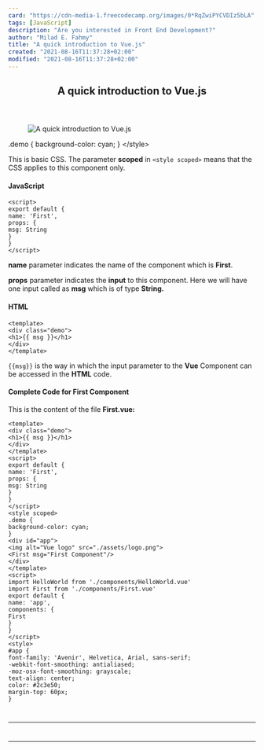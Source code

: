 ```yaml
---
card: "https://cdn-media-1.freecodecamp.org/images/0*RqZwiPYCVDIz5bLA"
tags: [JavaScript]
description: "Are you interested in Front End Development?"
author: "Milad E. Fahmy"
title: "A quick introduction to Vue.js"
created: "2021-08-16T11:37:28+02:00"
modified: "2021-08-16T11:37:28+02:00"
---
```

<div class="site-wrapper">
<main id="site-main" class="site-main outer">
<div class="inner">
<article class="post-full post tag-javascript tag-programming tag-vuejs tag-web-development tag-technology ">
<header class="post-full-header">
<h1 class="post-full-title">A quick introduction to Vue.js</h1>
</header>
<figure class="post-full-image">
<picture>
<source media="(max-width: 700px)" sizes="1px" srcset="data:image/gif;base64,R0lGODlhAQABAIAAAAAAAP///yH5BAEAAAAALAAAAAABAAEAAAIBRAA7 1w">
<source media="(min-width: 701px)" sizes="(max-width: 800px) 400px,
(max-width: 1170px) 700px,
1400px" srcset="https://cdn-media-1.freecodecamp.org/images/0*RqZwiPYCVDIz5bLA 300w,
https://cdn-media-1.freecodecamp.org/images/0*RqZwiPYCVDIz5bLA 600w,
https://cdn-media-1.freecodecamp.org/images/0*RqZwiPYCVDIz5bLA 1000w,
https://cdn-media-1.freecodecamp.org/images/0*RqZwiPYCVDIz5bLA 2000w">
<img onerror="this.style.display='none'" src="https://cdn-media-1.freecodecamp.org/images/0*RqZwiPYCVDIz5bLA" alt="A quick introduction to Vue.js">
</picture>
</figure>
<section class="post-full-content">
<div class="post-content">
.demo {
background-color: cyan;
}
&lt;/style&gt;</code></pre><p>This is basic CSS. The parameter <strong>scoped</strong> in <code>&lt;style scoped&gt;</code> means that the CSS applies to this component only.</p><h4 id="javascript">JavaScript</h4><pre><code class="language-html">&lt;script&gt;
export default {
name: 'First',
props: {
msg: String
}
}
&lt;/script&gt;</code></pre><p><strong>name</strong> parameter indicates the name of the component which is <strong>First</strong>.</p><p><strong>props</strong> parameter indicates the <strong>input</strong> to this component. Here we will have one input called as <strong>msg</strong> which is of type <strong>String.</strong></p><h4 id="html">HTML</h4><pre><code class="language-html">&lt;template&gt;
&lt;div class="demo"&gt;
&lt;h1&gt;{{ msg }}&lt;/h1&gt;
&lt;/div&gt;
&lt;/template&gt;</code></pre><p><code>{{msg}}</code> is the way in which the input parameter to the <strong>Vue</strong> Component can be accessed in the <strong>HTML</strong> code.</p><h4 id="complete-code-for-first-component">Complete Code for First Component</h4><p>This is the content of the file <strong>First.vue:</strong></p><pre><code class="language-html">&lt;template&gt;
&lt;div class="demo"&gt;
&lt;h1&gt;{{ msg }}&lt;/h1&gt;
&lt;/div&gt;
&lt;/template&gt;
&lt;script&gt;
export default {
name: 'First',
props: {
msg: String
}
}
&lt;/script&gt;
&lt;style scoped&gt;
.demo {
background-color: cyan;
}
&lt;div id="app"&gt;
&lt;img alt="Vue logo" src="./assets/logo.png"&gt;
&lt;First msg="First Component"/&gt;
&lt;/div&gt;
&lt;/template&gt;
&lt;script&gt;
import HelloWorld from './components/HelloWorld.vue'
import First from './components/First.vue'
export default {
name: 'app',
components: {
First
}
}
&lt;/script&gt;
&lt;style&gt;
#app {
font-family: 'Avenir', Helvetica, Arial, sans-serif;
-webkit-font-smoothing: antialiased;
-moz-osx-font-smoothing: grayscale;
text-align: center;
color: #2c3e50;
margin-top: 60px;
}
</div>
<hr>
<hr>
</section>
</article>
</div>
</main>
</div>
<!-- Google Tag Manager (noscript) -->
<!-- End Google Tag Manager (noscript) -->
